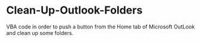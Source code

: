 # Clean-Up-Outlook-Folders
VBA code in order to push a button from the Home tab of Microsoft OutLook and clean up some folders.
